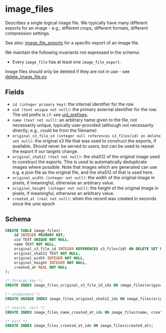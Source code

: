 # image_files

Describes a single logical image file. We typically have many different exports for
an image - e.g., different crops, different formats, different compression settings.

See also: [image_file_exports](image_file_exports.md) for a specific export of
an image file.

We maintain the following invariants not expressed in the schema:

- Every `image_file` has at least one `image_file_export`.

Image files should only be deleted if they are not in use - see
[delete_image_file.py](../../../jobs/runners/delete_image_file.py)

## Fields

- `id (integer primary key)`: the internal identifier for the row
- `uid (text unique not null)`: the primary external identifier for the row. The
  uid prefix is `if`: see [uid_prefixes](../uid_prefixes.md).
- `name (text not null)`: an arbitrary name given to the file, not necessarily unique,
  typically user-provided (although not necessarily directly; e.g., could be from the
  filename)
- `original_s3_file_id (integer null references s3_files(id) on delete set null)`: the original
  s3 file that was used to construct the exports, if available. Should never be served to
  users, but can be used to repeat the export if our targets change.
- `original_sha512 (text not null)`: the sha512 of the original image used to construct the
  exports. This is used to automatically deduplicate images where possible. Note that images
  which are generated can use e.g. a json file as the original file, and the sha512 of that
  is used here.
- `original_width (integer not null)`: the width of the original image in pixels, if meaningful,
  otherwise an arbitrary value.
- `original_height (integer not null)`: the height of the original image in pixels, if meaningful,
  otherwise an arbitrary value.
- `created_at (real not null)`: when this record was created in seconds since
  the unix epoch

## Schema

```sql
CREATE TABLE image_files(
    id INTEGER PRIMARY KEY,
    uid TEXT UNIQUE NOT NULL,
    name TEXT NOT NULL,
    original_s3_file_id INTEGER REFERENCES s3_files(id) ON DELETE SET NULL,
    original_sha512 TEXT NOT NULL,
    original_width INTEGER NOT NULL,
    original_height INTEGER NOT NULL,
    created_at REAL NOT NULL
);

/* foreign key */
CREATE INDEX image_files_original_s3_file_id_idx ON image_files(original_s3_file_id);

/* uniqueness */
CREATE UNIQUE INDEX image_files_original_sha512_idx ON image_files(original_sha512);

/* search, sort */
CREATE INDEX image_files_name_created_at_idx ON image_files(name, created_at);

/* sort */
CREATE INDEX image_files_created_at_idx ON image_files(created_at);
```

